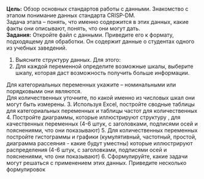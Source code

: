 **Цель:** Обзор основных стандартов работы с данными. Знакомство с этапом понимание данных стандарта CRISP-DM.  
Задача этапа – понять, что именно содержится в этих данных, какие факты они описывают, понять, что они могут дать.  
**Задания:**
Откройте файл с данными. Приведите его к формату, подходящему для обработки. Он содержит данные о студентах одного из учебных заведений.
1. Выясните структуру данных. Для этого:
2. Для каждой переменной определите возможные шкалы, выберите шкалу, которая даст возможность получить больше информации.
  
Для категориальных переменных укажите – номинальными или порядковыми они являются.  
Для количественных уточните, по какой именно из числовых шкал они могут быть измерены.
3. Используя Excel, постройте сводные таблицы для категориальных переменных и таблицы частот для количественных
4. Постройте диаграммы, которые иллюстрируют структуру , для качественных переменных (4-6 штук, с заголовками, подписями осей и пояснениями, что они показывают)
5. Для количественных переменных постройте гистограммы и графики (кумулятивный, частотный, простой, диаграмма рассеяния - какие будут уместны) которые иллюстрируют распределения (4-6 штук, с заголовками, подписями осей и пояснениями, что они показывают)
6. Сформулируйте, какие задачи могут решаться с применением этих данных. Приведите несколько формулировок